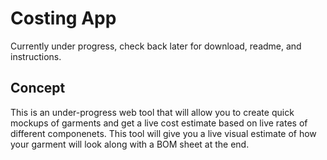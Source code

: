# Costing App
Currently under progress, check back later for download, readme, and instructions.

## Concept 
This is an under-progress web tool that will allow you to create quick mockups of garments and get a live cost estimate based on live rates of different componenets. 
This tool will give you a live visual estimate of how your garment will look along with a BOM sheet at the end.
